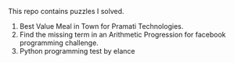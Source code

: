 This repo contains puzzles I solved.

1. Best Value Meal in Town for Pramati Technologies.
2. Find the missing term in an Arithmetic Progression for facebook programming challenge.
3. Python programming test by elance
